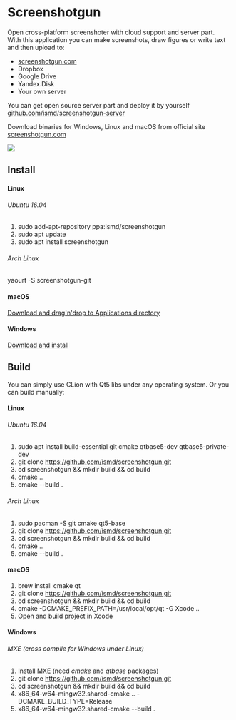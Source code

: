 # Screenshotgun
Open cross-platform screenshoter with cloud support and server part.  
With this application you can make screenshots, draw figures or write text and then upload to:  
* [screenshotgun.com](http://screenshotgun.com)
* Dropbox
* Google Drive
* Yandex.Disk
* Your own server

You can get open source server part and deploy it by yourself [github.com/ismd/screenshotgun-server](https://github.com/ismd/screenshotgun-server)
  
Download binaries for Windows, Linux and macOS from official site [screenshotgun.com](http://screenshotgun.com)   

![](https://github.com/ismd/screenshotgun/raw/master/resources/images/readme.png "")

## Install
#### Linux
###### Ubuntu 16.04
1. sudo add-apt-repository ppa:ismd/screenshotgun
2. sudo apt update
3. sudo apt install screenshotgun
###### Arch Linux
yaourt -S screenshotgun-git
#### macOS
[Download and drag'n'drop to Applications directory](http://screenshotgun.com/dist/Screenshotgun.dmg)
#### Windows
[Download and install](http://screenshotgun.com/dist/ScreenshotgunInstaller.exe)

## Build
You can simply use CLion with Qt5 libs under any operating system. Or you can build manually:
#### Linux
###### Ubuntu 16.04
1. sudo apt install build-essential git cmake qtbase5-dev qtbase5-private-dev
2. git clone https://github.com/ismd/screenshotgun.git
3. cd screenshotgun && mkdir build && cd build
4. cmake ..
5. cmake --build .
###### Arch Linux
1. sudo pacman -S git cmake qt5-base
2. git clone https://github.com/ismd/screenshotgun.git
3. cd screenshotgun && mkdir build && cd build
4. cmake ..
5. cmake --build .
#### macOS
1. brew install cmake qt
2. git clone https://github.com/ismd/screenshotgun.git
3. cd screenshotgun && mkdir build && cd build
4. cmake -DCMAKE_PREFIX_PATH=/usr/local/opt/qt -G Xcode ..
5. Open and build project in Xcode
#### Windows
###### MXE (cross compile for Windows under Linux)
1. Install [MXE](http://mxe.cc/) (need _cmake_ and _qtbase_ packages)
2. git clone https://github.com/ismd/screenshotgun.git
3. cd screenshotgun && mkdir build && cd build
4. x86_64-w64-mingw32.shared-cmake .. -DCMAKE_BUILD_TYPE=Release
5. x86_64-w64-mingw32.shared-cmake --build .
